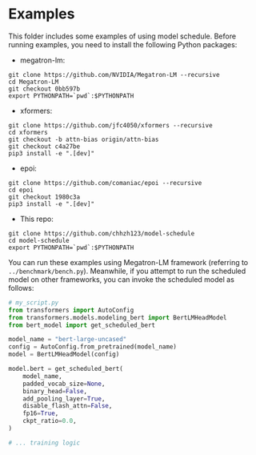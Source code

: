 # Examples

This folder includes some examples of using model schedule. 
Before running examples, you need to install the following Python packages:

- megatron-lm:
```
git clone https://github.com/NVIDIA/Megatron-LM --recursive
cd Megatron-LM
git checkout 0bb597b
export PYTHONPATH=`pwd`:$PYTHONPATH
```

- xformers:
```
git clone https://github.com/jfc4050/xformers --recursive
cd xformers
git checkout -b attn-bias origin/attn-bias
git checkout c4a27be
pip3 install -e ".[dev]"
```

- epoi:
```
git clone https://github.com/comaniac/epoi --recursive
cd epoi
git checkout 1980c3a
pip3 install -e ".[dev]"
```

- This repo:
```
git clone https://github.com/chhzh123/model-schedule
cd model-schedule
export PYTHONPATH=`pwd`:$PYTHONPATH
```

You can run these examples using Megatron-LM framework (referring to `../benchmark/bench.py`).
Meanwhile, if you attempt to run the scheduled model on other frameworks, you can invoke
the scheduled model as follows:

```python
# my_script.py
from transformers import AutoConfig
from transformers.models.modeling_bert import BertLMHeadModel
from bert_model import get_scheduled_bert

model_name = "bert-large-uncased"
config = AutoConfig.from_pretrained(model_name)
model = BertLMHeadModel(config)

model.bert = get_scheduled_bert(
    model_name,
    padded_vocab_size=None,
    binary_head=False,
    add_pooling_layer=True,
    disable_flash_attn=False,
    fp16=True,
    ckpt_ratio=0.0,
)

# ... training logic
```
